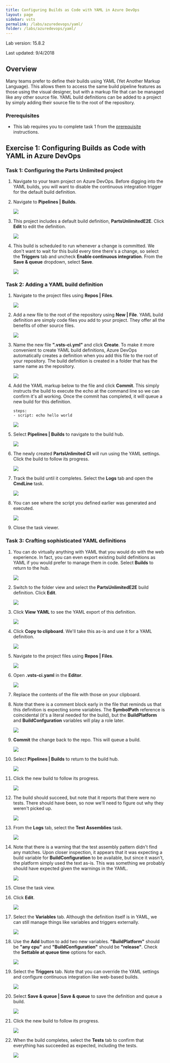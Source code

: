 ```yaml
---
title: Configuring Builds as Code with YAML in Azure DevOps
layout: page
sidebar: vsts
permalink: /labs/azuredevops/yaml/
folder: /labs/azuredevops/yaml/
---
```


Lab version: 15.8.2

Last updated: 9/4/2018

<a name="Overview"></a>
## Overview ##

Many teams prefer to define their builds using YAML (Yet Another Markup Language). This allows them to access the same build pipeline features as those using the visual designer, but with a markup file that can be managed like any other source file. YAML build definitions can be added to a project by simply adding their source file to the root of the repository.

<a name="Prerequisites"></a>
### Prerequisites ###

- This lab requires you to complete task 1 from the <a href="../prereq/">prerequisite</a>  instructions.

<a name="Exercise1"></a>
## Exercise 1: Configuring Builds as Code with YAML in Azure DevOps ##

<a name="Ex1Task1"></a>
### Task 1: Configuring the Parts Unlimited project ###

1. Navigate to your team project on Azure DevOps. Before digging into the YAML builds, you will want to disable the continuous integration trigger for the default build definition.

1. Navigate to **Pipelines \| Builds**.

    ![](images/000.png)

1. This project includes a default build definition, **PartsUnlimitedE2E**. Click **Edit** to edit the definition.

    ![](images/001.png)

1. This build is scheduled to run whenever a change is committed. We don't want to wait for this build every time there's a change, so select the **Triggers** tab and uncheck **Enable continuous integration**. From the **Save & queue** dropdown, select **Save**.

    ![](images/002.png)

<a name="Ex1Task2"></a>
### Task 2: Adding a YAML build definition ###

1. Navigate to the project files using **Repos \| Files**.

    ![](images/003.png)

1. Add a new file to the root of the repository using **New \| File**. YAML build definition are simply code files you add to your project. They offer all the benefits of other source files.

    ![](images/004.png)

1. Name the new file **".vsts-ci.yml"** and click **Create**. To make it more convenient to create YAML build definitions, Azure DevOps automatically creates a definition when you add this file to the root of your repository. The build definition is created in a folder that has the same name as the repository.

    ![](images/005.png)

1. Add the YAML markup below to the file and click **Commit**. This simply instructs the build to execute the echo at the command line so we can confirm it's all working. Once the commit has completed, it will queue a new build for this definition.

    ```
    steps:
    - script: echo hello world
    ```
    ![](images/006.png)

1. Select **Pipelines \| Builds** to navigate to the build hub.

    ![](images/007.png)

1. The newly created **PartsUnlimited CI** will run using the YAML settings. Click the build to follow its progress.

    ![](images/008.png)

1. Track the build until it completes. Select the **Logs** tab and open the **CmdLine** task.

    ![](images/009.png)

1. You can see where the script you defined earlier was generated and executed.

    ![](images/010.png)

1. Close the task viewer.

<a name="Ex1Task3"></a>
### Task 3: Crafting sophisticated YAML definitions ###

1. You can do virtually anything with YAML that you would do with the web experience. In fact, you can even export existing build definitions as YAML if you would prefer to manage them in code. Select **Builds** to return to the hub.

    ![](images/011.png)

1. Switch to the folder view and select the **PartsUnlimitedE2E** build definition. Click **Edit**.

    ![](images/012.png)

1. Click **View YAML** to see the YAML export of this definition.

    ![](images/013.png)

1. Click **Copy to clipboard**. We'll take this as-is and use it for a YAML definition.

    ![](images/014.png)

1. Navigate to the project files using **Repos \| Files**.

    ![](images/015.png)

1. Open **.vsts-ci.yaml** in the **Editor**.

    ![](images/016.png)

1. Replace the contents of the file with those on your clipboard.

1. Note that there is a comment block early in the file that reminds us that this definition is expecting some variables. The **SymbolPath** reference is coincidental (it's a literal needed for the build), but the **BuildPlatform** and **BuildConfguration** variables will play a role later.

    ![](images/017.png)

1. **Commit** the change back to the repo. This will queue a build.

    ![](images/018.png)

1. Select **Pipelines \| Builds** to return to the build hub.

    ![](images/019.png)

1. Click the new build to follow its progress.

    ![](images/020.png)

1. The build should succeed, but note that it reports that there were no tests. There should have been, so now we'll need to figure out why they weren't picked up.

    ![](images/021.png)

1. From the **Logs** tab, select the **Test Assemblies** task.

    ![](images/022.png)

1. Note that there is a warning that the test assembly pattern didn't find any matches. Upon closer inspection, it appears that it was expecting a build variable for **BuildConfiguration** to be available, but since it wasn't, the platform simply used the text as-is. This was something we probably should have expected given the warnings in the YAML.

    ![](images/023.png)

1. Close the task view.

1. Click **Edit**.

    ![](images/024.png)

1. Select the **Variables** tab. Although the definition itself is in YAML, we can still manage things like variables and triggers externally.

    ![](images/025.png)

1. Use the **Add** button to add two new variables. **"BuildPlatform"** should be **"any cpu"** and **"BuildConfiguration"** should be **"release"**. Check the **Settable at queue time** options for each.

    ![](images/026.png)

1. Select the **Triggers** tab. Note that you can override the YAML settings and configure continuous integration like web-based builds.

    ![](images/027.png)

1. Select **Save & queue \| Save & queue** to save the definition and queue a build.

    ![](images/028.png)

1. Click the new build to follow its progress.

    ![](images/029.png)

1. When the build completes, select the **Tests** tab to confirm that everything has succeeded as expected, including the tests.

    ![](images/030.png)

